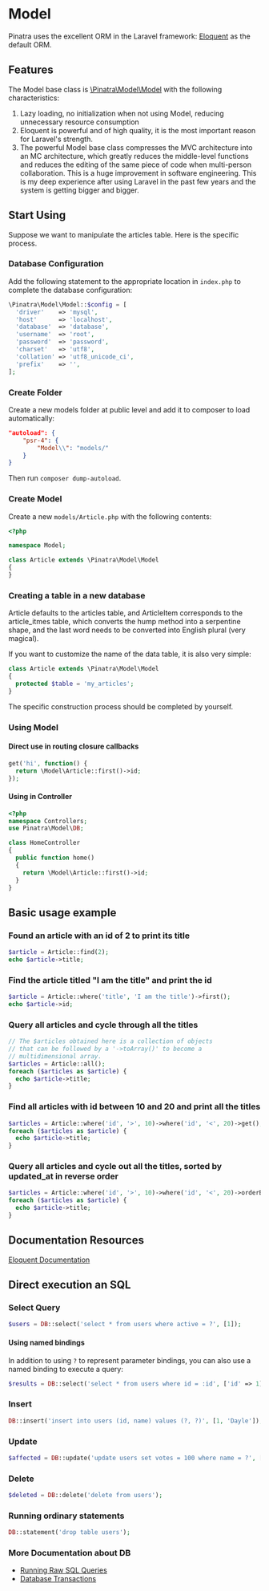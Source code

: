 # Model

Pinatra uses the excellent ORM in the Laravel framework: [Eloquent](https://github.com/Illuminate/Database/) as the default ORM.

## Features

The Model base class is [\Pinatra\Model\Model](https://github.com/Pinatra/Pinatra/blob/master/src/Model/Model.php) with the following characteristics:

1. Lazy loading, no initialization when not using Model, reducing unnecessary resource consumption
2. Eloquent is powerful and of high quality, it is the most important reason for Laravel's strength.
3. The powerful Model base class compresses the MVC architecture into an MC architecture, which greatly reduces the middle-level functions and reduces the editing of the same piece of code when multi-person collaboration. This is a huge improvement in software engineering. This is my deep experience after using Laravel in the past few years and the system is getting bigger and bigger.

## Start Using

Suppose we want to manipulate the articles table. Here is the specific process.

### Database Configuration

Add the following statement to the appropriate location in `index.php` to complete the database configuration:

```php
\Pinatra\Model\Model::$config = [
  'driver'    => 'mysql',
  'host'      => 'localhost',
  'database'  => 'database',
  'username'  => 'root',
  'password'  => 'password',
  'charset'   => 'utf8',
  'collation' => 'utf8_unicode_ci',
  'prefix'    => '',
];
```

### Create Folder

Create a new models folder at public level and add it to composer to load automatically:

```json
"autoload": {
    "psr-4": {
        "Model\\": "models/"
    }
}
```

Then run `composer dump-autoload`.

### Create Model

Create a new `models/Article.php` with the following contents:

```php
<?php

namespace Model;

class Article extends \Pinatra\Model\Model
{
}
```

### Creating a table in a new database

Article defaults to the articles table, and ArticleItem corresponds to the article_itmes table, which converts the hump method into a serpentine shape, and the last word needs to be converted into English plural (very magical).

If you want to customize the name of the data table, it is also very simple:

```php
class Article extends \Pinatra\Model\Model
{
  protected $table = 'my_articles';
}
```

The specific construction process should be completed by yourself.

### Using Model

#### Direct use in routing closure callbacks

```php
get('hi', function() {
  return \Model\Article::first()->id;
});
```

#### Using in Controller

```php
<?php
namespace Controllers;
use Pinatra\Model\DB;

class HomeController
{
  public function home()
  {
    return \Model\Article::first()->id;
  }
}
```


## Basic usage example

### Found an article with an id of 2 to print its title

```php
$article = Article::find(2);
echo $article->title;
```

### Find the article titled "I am the title" and print the id

```php
$article = Article::where('title', 'I am the title')->first();
echo $article->id;
```

### Query all articles and cycle through all the titles

```php
// The $articles obtained here is a collection of objects 
// that can be followed by a '->toArray()' to become a 
// multidimensional array.
$articles = Article::all();
foreach ($articles as $article) {
  echo $article->title;
}
```

### Find all articles with id between 10 and 20 and print all the titles

```php
$articles = Article::where('id', '>', 10)->where('id', '<', 20)->get();
foreach ($articles as $article) {
  echo $article->title;
}
```

### Query all articles and cycle out all the titles, sorted by updated_at in reverse order

```php
$articles = Article::where('id', '>', 10)->where('id', '<', 20)->orderBy('updated_at', 'desc')->get();
foreach ($articles as $article) {
  echo $article->title;
}
```

## Documentation Resources

[Eloquent Documentation](https://laravel.com/docs/5.7/eloquent)

## Direct execution an SQL

### Select Query

```php
$users = DB::select('select * from users where active = ?', [1]);
```

#### Using named bindings

In addition to using `?` to represent parameter bindings, you can also use a named binding to execute a query:

```php
$results = DB::select('select * from users where id = :id', ['id' => 1]);
```

### Insert

```php
DB::insert('insert into users (id, name) values (?, ?)', [1, 'Dayle']);
```

### Update

```php
$affected = DB::update('update users set votes = 100 where name = ?', ['John']);
```

### Delete

```php
$deleted = DB::delete('delete from users');
```

### Running ordinary statements

```php
DB::statement('drop table users');
```

### More Documentation about DB

* [Running Raw SQL Queries](https://laravel.com/docs/5.7/database#running-queries)
* [Database Transactions](https://laravel.com/docs/5.7/database#database-transactions)